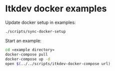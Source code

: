 # Itkdev docker examples

Update docker setup in examples:

```
./scripts/sync-docker-setup
```

Start an example:

```sh
cd «example directory»
docker-compose pull
docker-compose up -d
open $(../../scripts/itkdev-docker-compose url)
```
